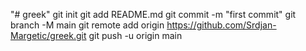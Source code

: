 "# greek"  git init git add README.md git commit -m "first commit" git branch -M main git remote add origin https://github.com/Srdjan-Margetic/greek.git git push -u origin main
